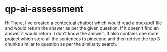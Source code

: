 # qp-ai-assessment
Hi There, 
I've created a contectual chatbot which would read a docx/pdf file and would return the answer as per the given question. If it doesn't find an answer it would return 'I don't know the answer'.
It also contains one more project which store all the sentences to pinecone and then retrive the top 3 chunks similar to question as per the similarity search.
